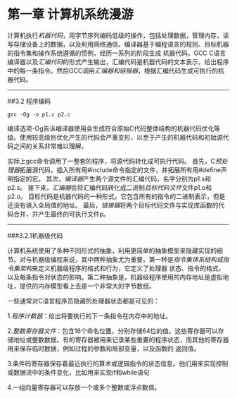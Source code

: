 # 第一章 计算机系统漫游

计算机执行*机器代码*，用字节序列编码低级的操作，包括处理数据，管理内存，读写存储设备上的数据，以及利用网络通信。编译器基于编程语言的规则、目标机器的指令集和操作系统遵循的惯例，经历一系列的阶段生成
机器代码。GCC C语言编译器以及*汇编代码*的形式产生输出，汇编代码是机器代码的文本表示，给出程序中的每一条指令。然后GCC调用*汇编器和链接器*，根据汇编代码生成可执行的机器代码。

---
##3.2 程序编码

```
gcc -Og -o p1.c p2.c
```
编译选项-Og告诉编译器使用会生成符合原始C代码整体结构的机器代码优化等级。使用较高级别优化产生的代码会严重变形，以至于产生的机器代码和初始源代码之间的关系非常难以理解。

实际上gcc命令调用了一整套的程序，将源代码转化成可执行代码。
首先，C*预处理器*拓展源代码，插入所有用#include命令指定的文件，并拓展所有用#define声明指定的宏。
其次，*编译器*产生两个源文件的汇编代码，名字分别为p1.s和p2.s。
接下来，*汇编器*会将汇编代码转化成二进制*目标代码文件*文件p1.o和p2.o。
目标代码是机器代码的一种形式，它包含所有的指令的二进制表示，但是还没有填入全局值的地址。
最后，*链接器*将两个目标代码文件与实现库函数的代码合并，并产生最终的可执行文件p。

---
###3.2.1机器级代码

计算机系统使用了多种不同形式的抽象，利用更简单的抽象模型来隐藏实现的细节。对与机器级编程来说，其中两种抽象尤为重要。第一种是*指令集体系结构或指令集架构*来定义机器级程序的格式和行为，它定义了处理器
状态、指令的格式，以及每条指令对状态的影响。第二种抽象是，机器级程序使用的内存地址是虚拟地址，提供的内存模型看上去是一个非常大的字节数组。

一些通常对C语言程序员隐藏的处理器状态都是可见的：

1.*程序计数器*：给出将要执行的下一条指令在内存中的地址。

2.*整数寄存器文件*：包含16个命名位置，分别存储64位的值。这些寄存器可以存储地址或整数数据。有的寄存器被用来记录某些重要的程序状态，而其他的寄存器用来保存临时数据，例如过程的参数和局部变量，以及函数的
返回值。

3.条件码寄存器保存着最近执行的算术或逻辑指令的状态信息。他们用来实现控制或数据流中的条件变化，比如用来实现if和while语句

4.一组向量寄存器可以存放一个或多个整数或浮点数值。